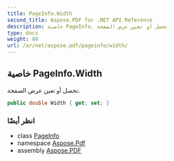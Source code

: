 ```yaml
---
title: PageInfo.Width
second_title: Aspose.PDF for .NET API Reference
description: خاصية PageInfo. تحصل أو تعين عرض الصفحة
type: docs
weight: 80
url: /ar/net/aspose.pdf/pageinfo/width/
---
```

## خاصية PageInfo.Width

تحصل أو تعين عرض الصفحة.

```csharp
public double Width { get; set; }
```

### انظر أيضًا

* class [PageInfo](../)
* namespace [Aspose.Pdf](../../../aspose.pdf/)
* assembly [Aspose.PDF](../../../)